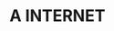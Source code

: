 # A INTERNET

<html>
<head>
  <title UM POUCO SOBRE A INTERNET/title>

    <h2>COMO FOI CRIADA?</h2>
    
  <img src= ´´download.JPEG´´ >
  <body>
     <p> A internet foi criada em 1969, nos Estados Unidos. Chamada de Arpanet, tinha como função interligar laboratórios de pesquisa.
Naquele ano, um professor da Universidade da Califórnia passou para um amigo em Stanford o primeiro e-mail da história. ...
Desde então, começou a ser utilizado o nome internet. </p>
    </p>
